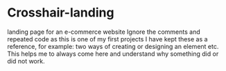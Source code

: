 # Crosshair-landing
landing page for an e-commerce website
Ignore the comments and repeated code as this is one of my first projects 
I have kept these as a reference, for example: two ways of creating or designing an element etc.
This helps me to always come here and understand why something did or did not work.
